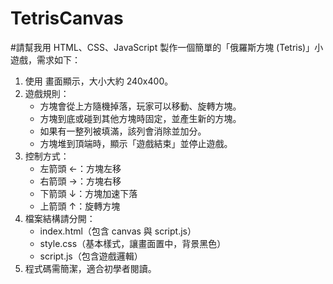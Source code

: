 # TetrisCanvas
#請幫我用 HTML、CSS、JavaScript 製作一個簡單的「俄羅斯方塊 (Tetris)」小遊戲，需求如下：

1. 使用 <canvas> 畫面顯示，大小大約 240x400。
2. 遊戲規則：
   - 方塊會從上方隨機掉落，玩家可以移動、旋轉方塊。
   - 方塊到底或碰到其他方塊時固定，並產生新的方塊。
   - 如果有一整列被填滿，該列會消除並加分。
   - 方塊堆到頂端時，顯示「遊戲結束」並停止遊戲。
3. 控制方式：
   - 左箭頭 ←：方塊左移
   - 右箭頭 →：方塊右移
   - 下箭頭 ↓：方塊加速下落
   - 上箭頭 ↑：旋轉方塊
4. 檔案結構請分開：
   - index.html（包含 canvas 與 script.js）
   - style.css（基本樣式，讓畫面置中，背景黑色）
   - script.js（包含遊戲邏輯）
5. 程式碼需簡潔，適合初學者閱讀。
